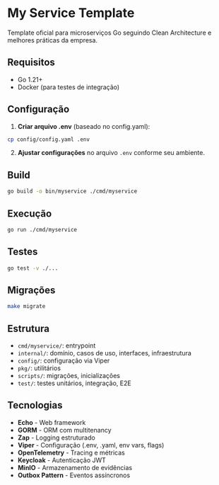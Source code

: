 # My Service Template

Template oficial para microserviços Go seguindo Clean Architecture e melhores práticas da empresa.

## Requisitos
- Go 1.21+
- Docker (para testes de integração)

## Configuração

1. **Criar arquivo .env** (baseado no config.yaml):
```sh
cp config/config.yaml .env
```

2. **Ajustar configurações** no arquivo `.env` conforme seu ambiente.

## Build
```sh
go build -o bin/myservice ./cmd/myservice
```

## Execução
```sh
go run ./cmd/myservice
```

## Testes
```sh
go test -v ./...
```

## Migrações
```sh
make migrate
```

## Estrutura
- `cmd/myservice/`: entrypoint
- `internal/`: domínio, casos de uso, interfaces, infraestrutura
- `config/`: configuração via Viper
- `pkg/`: utilitários
- `scripts/`: migrações, inicializações
- `test/`: testes unitários, integração, E2E

## Tecnologias
- **Echo** - Web framework
- **GORM** - ORM com multitenancy
- **Zap** - Logging estruturado
- **Viper** - Configuração (.env, .yaml, env vars, flags)
- **OpenTelemetry** - Tracing e métricas
- **Keycloak** - Autenticação JWT
- **MinIO** - Armazenamento de evidências
- **Outbox Pattern** - Eventos assíncronos
